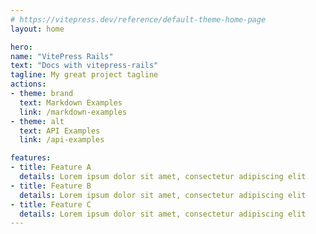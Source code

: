 ```yaml
---
# https://vitepress.dev/reference/default-theme-home-page
layout: home

hero:
name: "VitePress Rails"
text: "Docs with vitepress-rails"
tagline: My great project tagline
actions:
- theme: brand
  text: Markdown Examples
  link: /markdown-examples
- theme: alt
  text: API Examples
  link: /api-examples

features:
- title: Feature A
  details: Lorem ipsum dolor sit amet, consectetur adipiscing elit
- title: Feature B
  details: Lorem ipsum dolor sit amet, consectetur adipiscing elit
- title: Feature C
  details: Lorem ipsum dolor sit amet, consectetur adipiscing elit
---
```


